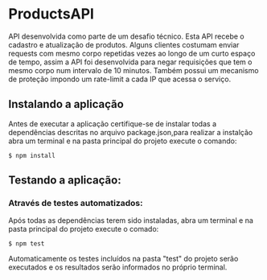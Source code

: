 # ProductsAPI

API desenvolvida como parte de um desafio técnico. Esta API recebe o cadastro e atualização de produtos. 
Alguns clientes costumam enviar requests com mesmo corpo repetidas vezes ao longo de um curto espaço de tempo, assim a API foi desenvolvida para negar requisições que tem o mesmo corpo num intervalo de 10 minutos. Também possui um mecanismo de proteção impondo um rate-limit a cada IP que acessa o serviço.

## Instalando a aplicação

Antes de executar a aplicação certifique-se de instalar todas a dependências descritas no arquivo package.json,para realizar a instalção abra um terminal e na pasta principal do projeto execute o comando:
```
$ npm install

```
## Testando a aplicação:

### Através de testes automatizados:

Após todas as dependências terem sido instaladas, abra um terminal e na pasta principal do projeto execute o comado:
```
$ npm test

```
Automaticamente os testes incluídos na pasta "test" do projeto serão executados e os resultados serão informados no próprio terminal.


